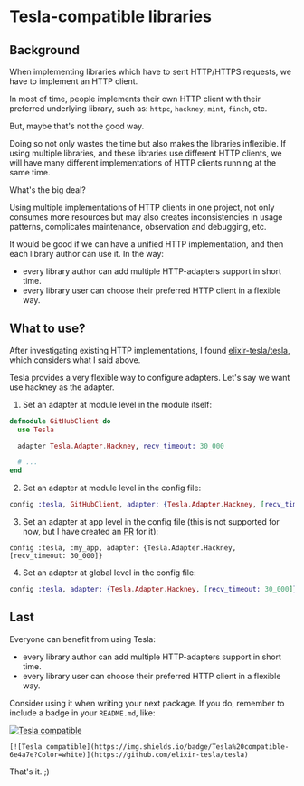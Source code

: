 # Tesla-compatible libraries

## Background

When implementing libraries which have to sent HTTP/HTTPS requests, we have to implement an HTTP client.

In most of time, people implements their own HTTP client with their preferred underlying library, such as: `httpc`, `hackney`, `mint`, `finch`, etc.

But, maybe that's not the good way.

Doing so not only wastes the time but also makes the libraries inflexible. If using multiple libraries, and these libraries use different HTTP clients, we will have many different implementations of HTTP clients running at the same time.

What's the big deal?

Using multiple implementations of HTTP clients in one project, not only consumes more resources but may also creates inconsistencies in usage patterns, complicates maintenance, observation and debugging, etc.

It would be good if we can have a unified HTTP implementation, and then each library author can use it. In the way:

- every library author can add multiple HTTP-adapters support in short time.
- every library user can choose their preferred HTTP client in a flexible way.

## What to use?

After investigating existing HTTP implementations, I found [elixir-tesla/tesla](https://github.com/elixir-tesla/tesla), which considers what I said above.

Tesla provides a very flexible way to configure adapters. Let's say we want use hackney as the adapter.

1. Set an adapter at module level in the module itself:

```elixir
defmodule GitHubClient do
  use Tesla

  adapter Tesla.Adapter.Hackney, recv_timeout: 30_000

  # ...
end
```

2. Set an adapter at module level in the config file:

```elixir
config :tesla, GitHubClient, adapter: {Tesla.Adapter.Hackney, [recv_timeout: 30_000]}
```

3. Set an adapter at app level in the config file (this is not supported for now, but I have created an [PR](https://github.com/elixir-tesla/tesla/pull/640) for it):

```
config :tesla, :my_app, adapter: {Tesla.Adapter.Hackney, [recv_timeout: 30_000]}
```

4. Set an adapter at global level in the config file:

```elixir
config :tesla, adapter: {Tesla.Adapter.Hackney, [recv_timeout: 30_000]}
```

## Last

Everyone can benefit from using Tesla:

- every library author can add multiple HTTP-adapters support in short time.
- every library user can choose their preferred HTTP client in a flexible way.

Consider using it when writing your next package. If you do, remember to include a badge in your `README.md`, like:

[![Tesla compatible](https://img.shields.io/badge/Tesla%20compatible-6e4a7e?Color=white)](https://github.com/elixir-tesla/tesla)

```
[![Tesla compatible](https://img.shields.io/badge/Tesla%20compatible-6e4a7e?Color=white)](https://github.com/elixir-tesla/tesla)
```

That's it. ;)
